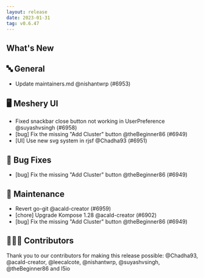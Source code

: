 ```yaml
---
layout: release
date: 2023-01-31
tag: v0.6.47
---
```


## What's New
## 🔤 General
- Update maintainers.md @nishantwrp (#6953)

## 🖥 Meshery UI

- Fixed snackbar close button not working in UserPreference @suyashvsingh (#6958)
- [bug] Fix the missing "Add Cluster" button @theBeginner86 (#6949)
- [UI] Use new svg system in rjsf @Chadha93 (#6951)

## 🐛 Bug Fixes

- [bug] Fix the missing "Add Cluster" button @theBeginner86 (#6949)

## 🧰 Maintenance

- Revert go-git @acald-creator (#6959)
- [chore] Upgrade Kompose 1.28 @acald-creator (#6902)
- [bug] Fix the missing "Add Cluster" button @theBeginner86 (#6949)

## 👨🏽‍💻 Contributors

Thank you to our contributors for making this release possible:
@Chadha93, @acald-creator, @leecalcote, @nishantwrp, @suyashvsingh, @theBeginner86 and l5io
